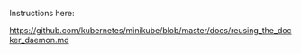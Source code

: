 
Instructions here:

https://github.com/kubernetes/minikube/blob/master/docs/reusing_the_docker_daemon.md